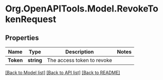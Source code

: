 # Org.OpenAPITools.Model.RevokeTokenRequest

## Properties

Name | Type | Description | Notes
------------ | ------------- | ------------- | -------------
**Token** | **string** | The access token to revoke | 

[[Back to Model list]](../README.md#documentation-for-models) [[Back to API list]](../README.md#documentation-for-api-endpoints) [[Back to README]](../README.md)

